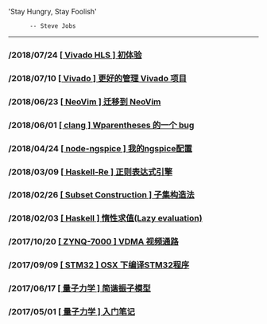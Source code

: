 
'Stay Hungry, Stay Foolish'

          -- Steve Jobs
-----------

### /2018/07/24 [\[ Vivado HLS \] 初体验](/blogs/first-scratch-on-hls/)
### /2018/07/10 [\[ Vivado \] 更好的管理 Vivado 项目](/blogs/manage-vivado-projects/)
### /2018/06/23 [\[ NeoVim \] 迁移到 NeoVim](/blogs/move-to-nvim/)
### /2018/06/01 [\[ clang \] Wparentheses 的一个 bug](/blogs/clang-bug-wparentheses/)
### /2018/04/24 [\[ node-ngspice \] 我的ngspice配置](/blogs/node-ngspice/)
### /2018/03/09 [\[ Haskell-Re \] 正则表达式引擎](/blogs/haskell-re/)
### /2018/02/26 [\[ Subset Construction \] 子集构造法](/blogs/subset-construction/)
### /2018/02/03 [\[ Haskell \] 惰性求值(Lazy evaluation)](/blogs/haskell-lazy-evaluation/)
### /2017/10/20 [\[ ZYNQ-7000 \] VDMA 视频通路](/blogs/zynq-7000-VDMA/)
### /2017/09/09 [\[ STM32 \] OSX 下编译STM32程序](/blogs/build-stm32-programme-on-macos/)
### /2017/06/17 [\[ 量子力学 \] 简谐振子模型](/blogs/quantum-harmonic-oscillator/)
### /2017/05/01 [\[ 量子力学 \] 入门笔记](/notes/quantum-harmonic-oscillator/final_essay.pdf)
